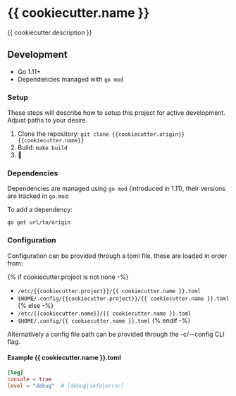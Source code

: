 # {{ cookiecutter.name }}

{{ cookiecutter.description }}


## Development

 - Go 1.11+
 - Dependencies managed with `go mod`

### Setup

These steps will describe how to setup this project for active development. Adjust paths to your desire.

1. Clone the repository: `git clone {{cookiecutter.origin}} {{cookiecutter.name}}`
2. Build: `make build`
3. 🍻

### Dependencies

Dependencies are managed using `go mod` (introduced in 1.11), their versions
are tracked in `go.mod`.

To add a dependency:
```
go get url/to/origin
```

### Configuration

Configuration can be provided through a toml file, these are loaded
in order from:

{% if cookiecutter.project is not none -%}
- `/etc/{{cookiecutter.project}}/{{ cookiecutter.name }}.toml`
- `$HOME/.config/{{cookiecutter.project}}/{{ cookiecutter.name }}.toml`
{% else -%}
- `/etc/{{cookiecutter.name}}/{{ cookiecutter.name }}.toml`
- `$HOME/.config/{{ cookiecutter.name }}.toml`
{% endif -%}

Alternatively a config file path can be provided through the
-c/--config CLI flag.

#### Example {{ cookiecutter.name }}.toml
```toml
[log]
console = true
level = "debug"  # [debug|info|error]
```

